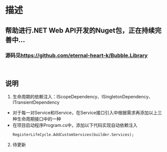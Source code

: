 # 描述
## 帮助进行.NET Web API开发的Nuget包，正在持续完善中...
### 源码见<https://github.com/eternal-heart-k/Bubble.Library>
<br>

## 说明
1. 生命周期的依赖注入：IScopeDependency、ISingletonDependency、ITransientDependency
- 对于每一对Service和IService，在Service接口引入中根据需求再添加以上三种生命周期接口中的一种
- 在项目启动程序Program.cs中，添加以下代码实现自动依赖注入
    ```
    RegisterLifeCycle.AddCustomServices(builder.Services);
    ```
2. 待更新
